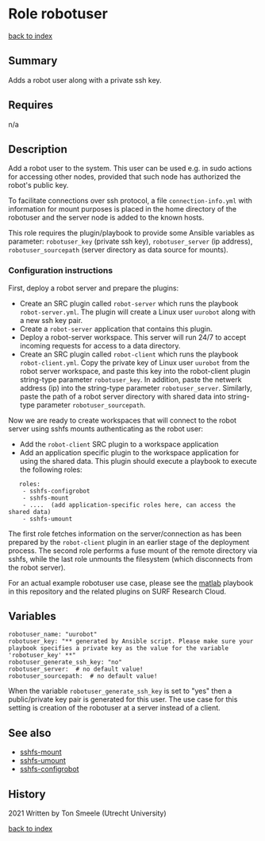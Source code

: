 # Role robotuser
[back to index](../index.md#Roles)

## Summary
Adds a robot user along with a private ssh key.

## Requires
n/a

## Description
Add a robot user to the system. 
This user can be used e.g. in sudo actions for accessing other nodes, 
provided that such node has authorized the robot's public key.

To facilitate connections over ssh protocol, a file `connection-info.yml` 
with information for mount purposes is placed in the home directory of the 
robotuser and the server node is added to the known hosts.  

This role requires the plugin/playbook to provide some Ansible variables as
parameter: `robotuser_key` (private ssh key), `robotuser_server` (ip address), 
`robotuser_sourcepath` (server directory as data source for mounts).

### Configuration instructions
First, deploy a robot server and prepare the plugins:
- Create an SRC plugin called `robot-server` which runs the playbook `robot-server.yml`.
The plugin will create a Linux user `uurobot` along with a new ssh key pair.
- Create a `robot-server` application that contains this plugin.
- Deploy a robot-server workspace. This server will run 24/7 to accept incoming
requests for access to a data directory.
- Create an SRC plugin called `robot-client` which runs the playbook `robot-client.yml`.
Copy the private key of Linux user `uurobot` from the robot server workspace, and paste
this key into the robot-client plugin string-type parameter `robotuser_key`. 
In addition, paste the netwerk address (ip) into the string-type parameter `robotuser_server`.
Similarly, paste the path of a robot server directory with shared data into
string-type parameter `robotuser_sourcepath`.
  
Now we are ready to create workspaces that will connect to the robot server using sshfs
mounts authenticating as the robot user:
- Add the `robot-client` SRC plugin to a workspace application
- Add an application specific plugin to the workspace application for using the shared data.
This plugin should execute a playbook to execute the following roles:   

```
   roles:
    - sshfs-configrobot
    - sshfs-mount
    - ....  (add application-specific roles here, can access the shared data)
    - sshfs-umount
```
The first role fetches information on the server/connection as has been prepared by the
`robot-client` plugin in an earlier stage of the deployment process.
The second role performs a fuse mount of the remote directory via sshfs, while the last role
unmounts the filesystem (which disconnects from the robot server).

For an actual example robotuser use case, please see the [matlab](../playbooks/matlab.md) playbook in
this repository and the related plugins on SURF Research Cloud.


## Variables
```
robotuser_name: "uurobot"
robotuser_key: "** generated by Ansible script. Please make sure your playbook specifies a private key as the value for the variable 'robotuser_key' **"
robotuser_generate_ssh_key: "no"
robotuser_server:  # no default value! 
robotuser_sourcepath:  # no default value!
```
When the variable `robotuser_generate_ssh_key` is set to "yes" then a public/private key pair
is generated for this user. The use case for this setting is creation of the robotuser at a server
instead of a client.

## See also
- [sshfs-mount](sshfs-mount.md)
- [sshfs-umount](sshfs-umount.md)
- [sshfs-configrobot](sshfs-configrobot)

## History
2021 Written by Ton Smeele (Utrecht University)



[back to index](../index.md#Roles)
